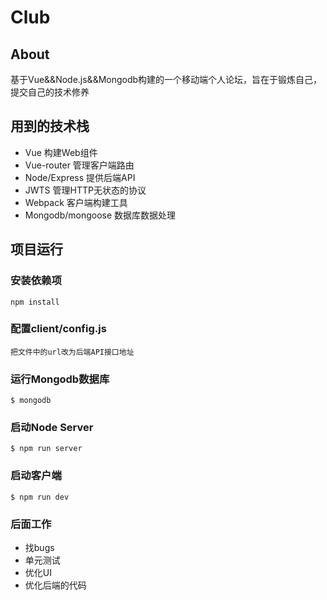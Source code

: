 # Club

## About

基于Vue&&Node.js&&Mongodb构建的一个移动端个人论坛，旨在于锻炼自己，提交自己的技术修养

## 用到的技术栈

- Vue 构建Web组件
- Vue-router 管理客户端路由
- Node/Express 提供后端API
- JWTS 管理HTTP无状态的协议
- Webpack 客户端构建工具
- Mongodb/mongoose 数据库数据处理

## 项目运行

### 安装依赖项

	npm install

### 配置client/config.js

	把文件中的url改为后端API接口地址

### 运行Mongodb数据库

	$ mongodb

### 启动Node Server

	$ npm run server

### 启动客户端

	$ npm run dev

### 后面工作

- 找bugs
- 单元测试
- 优化UI
- 优化后端的代码